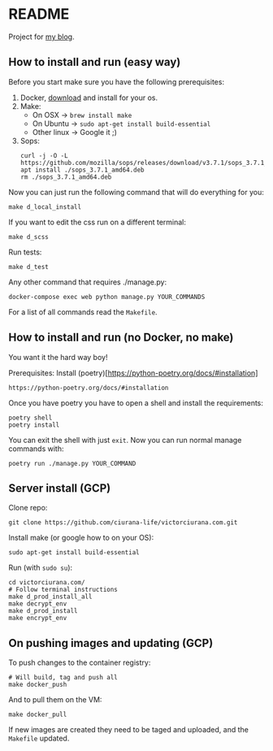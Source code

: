 # README #

Project for [my blog](https://victorciurana.com).

## How to install and run (easy way) ##
Before you start make sure you have the following prerequisites:
1. Docker, [download](https://docs.docker.com/engine/install/) and install for your os.
2. Make:
    - On OSX -> ```brew install make```
    - On Ubuntu -> ```sudo apt-get install build-essential```
    - Other linux -> Google it ;)
3. Sops:
    ```
    curl -j -O -L https://github.com/mozilla/sops/releases/download/v3.7.1/sops_3.7.1_amd64.deb
    apt install ./sops_3.7.1_amd64.deb
    rm ./sops_3.7.1_amd64.deb
    ```


Now you can just run the following command that will do everything for you:
```
make d_local_install
```

If you want to edit the css run on a different terminal:
```
make d_scss
```

Run tests:
```
make d_test
```

Any other command that requires ./manage.py:
```
docker-compose exec web python manage.py YOUR_COMMANDS
```

For a list of all commands read the ```Makefile```.

## How to install and run (no Docker, no make) ##
You want it the hard way boy!

Prerequisites:
Install (poetry)[https://python-poetry.org/docs/#installation]
```
https://python-poetry.org/docs/#installation
```

Once you have poetry you have to open a shell and install the requirements:
```
poetry shell
poetry install
```

You can exit the shell with just ```exit```.
Now you can run normal manage commands with:
```
poetry run ./manage.py YOUR_COMMAND
```


## Server install (GCP) ##
Clone repo:
```
git clone https://github.com/ciurana-life/victorciurana.com.git
```

Install make (or google how to on your OS):
```
sudo apt-get install build-essential
```

Run (with ```sudo su```):
```
cd victorciurana.com/
# Follow terminal instructions
make d_prod_install_all
make decrypt_env
make d_prod_install
make encrypt_env
```


## On pushing images and updating (GCP) ##
To push changes to the container registry:
```
# Will build, tag and push all
make docker_push
```

And to pull them on the VM:
```
make docker_pull
```

If new images are created they need to be taged and uploaded, and the ```Makefile``` updated.